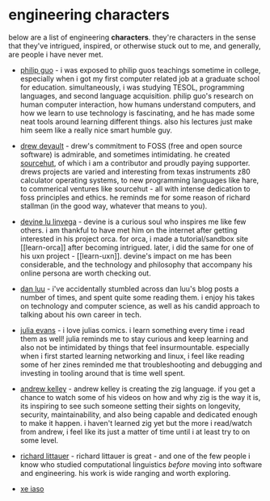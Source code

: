# engineering characters

below are a list of engineering **characters**. they're characters in the sense
that they've intrigued, inspired, or otherwise stuck out to me, and generally,
are people i have never met.

- [philip guo](https://pg.ucsd.edu/) - i was exposed to philip guos teachings
  sometime in college, especially when i got my first computer related job at a
  graduate school for education. simultaneously, i was studying TESOL,
  programming languages, and second language acquisition. philip guo's research
  on human computer interaction, how humans understand computers, and how we
  learn to use technology is fascinating, and he has made some neat tools
  around learning different things. also his lectures just make him seem like a
  really nice smart humble guy.

- [drew devault](https://drewdevault.com/) - drew's commitment to FOSS (free
  and open source software) is admirable, and sometimes intimidating. he
  created [sourcehut](https://sr.ht), of which i am a contributor and proudly
  paying supporter. drews projects are varied and interesting from texas
  instruments z80 calculator operating systems, to new programming languages
  like hare, to commerical ventures like sourcehut - all with intense
  dedication to foss principles and ethics. he reminds me for some reason of
  richard stallman (in the good way, whatever that means to you).

- [devine lu linvega](https://wiki.xxiivv.com/) - devine is a curious soul who
  inspires me like few others. i am thankful to have met him on the internet
  after getting interested in his project orca. for orca, i made a
  tutorial/sandbox site [[learn-orca]] after becoming intrigued. later, i did
  the same for one of his uxn project - [[learn-uxn]]. devine's impact on me
  has been considerable, and the technology and philosophy that accompany his
  online persona are worth checking out.

- [dan luu](https://danluu.com/) - i've accidentally stumbled across dan luu's
  blog posts a number of times, and spent quite some reading them. i enjoy his
  takes on technology and computer science, as well as his candid approach to
  talking about his own career in tech.

- [julia evans](https://jvns.ca/) - i love julias comics. i learn something
  every time i read them as well! julia reminds me to stay curious and keep
  learning and also not be intimidated by things that feel insurmountable.
  especially when i first started learning networking and linux, i feel like
  reading some of her zines reminded me that troubleshooting and debugging and
  investing in tooling around that is time well spent.

- [andrew kelley](https://andrewkelley.me/) - andrew kelley is creating the zig
  language. if you get a chance to watch some of his videos on how and why zig
  is the way it is, its inspiring to see such someone setting their sights on
  longevity, security, maintainability, and also being capable and dedicated
  enough to make it happen. i haven't learned zig yet but the more i read/watch
  from andrew, i feel like its just a matter of time until i at least try to on
  some level.

- [richard littauer](https://www.burntfen.com/) - richard littauer is great -
  and one of the few people i know who studied computational linguistics
  _before_ moving into software and engineering. his work is wide ranging and
  worth exploring.

- [xe iaso](https://xeiaso.net/)
